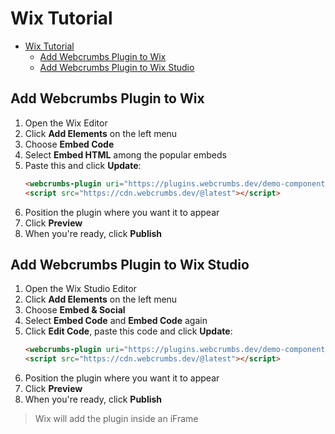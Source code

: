 # Wix Tutorial

- [Wix Tutorial](#wix-tutorial)
  - [Add Webcrumbs Plugin to Wix](#add-webcrumbs-plugin-to-wix)
  - [Add Webcrumbs Plugin to Wix Studio](#add-webcrumbs-plugin-to-wix-studio)

## Add Webcrumbs Plugin to Wix

1. Open the Wix Editor
2. Click **Add Elements** on the left menu
3. Choose **Embed Code**  
4. Select **Embed HTML** among the popular embeds
5. Paste this and click **Update**:
   ```html
   <webcrumbs-plugin uri="https://plugins.webcrumbs.dev/demo-component/"></webcrumbs-plugin>
   <script src="https://cdn.webcrumbs.dev/@latest"></script>
   ```
6. Position the plugin where you want it to appear
7. Click **Preview**
8. When you're ready, click **Publish**

## Add Webcrumbs Plugin to Wix Studio

1. Open the Wix Studio Editor
2. Click **Add Elements** on the left menu
3. Choose **Embed & Social**  
4. Select **Embed Code** and **Embed Code** again
5. Click **Edit Code**, paste this code and click **Update**:
   ```html
   <webcrumbs-plugin uri="https://plugins.webcrumbs.dev/demo-component/"></webcrumbs-plugin>
   <script src="https://cdn.webcrumbs.dev/@latest"></script>
   ```
6. Position the plugin where you want it to appear
7. Click **Preview**
8. When you're ready, click **Publish**

> Wix will add the plugin inside an iFrame